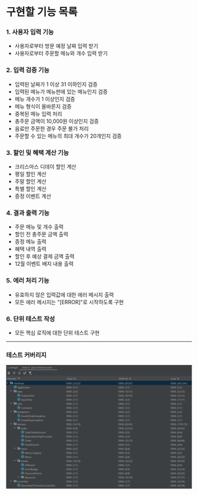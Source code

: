 # 구현할 기능 목록

### 1. 사용자 입력 기능
- 사용자로부터 방문 예정 날짜 입력 받기
- 사용자로부터 주문할 메뉴와 개수 입력 받기

### 2. 입력 검증 기능
- 입력된 날짜가 1 이상 31 이하인지 검증
- 입력된 메뉴가 메뉴판에 있는 메뉴인지 검증
- 메뉴 개수가 1 이상인지 검증
- 메뉴 형식이 올바른지 검증
- 중복된 메뉴 입력 처리
- 총주문 금액이 10,000원 이상인지 검증
- 음료만 주문한 경우 주문 불가 처리
- 주문할 수 있는 메뉴의 최대 개수가 20개인지 검증

### 3. 할인 및 혜택 계산 기능
- 크리스마스 디데이 할인 계산
- 평일 할인 계산
- 주말 할인 계산
- 특별 할인 계산
- 증정 이벤트 계산

### 4. 결과 출력 기능
- 주문 메뉴 및 개수 출력
- 할인 전 총주문 금액 출력
- 증정 메뉴 출력
- 혜택 내역 출력
- 할인 후 예상 결제 금액 출력
- 12월 이벤트 배지 내용 출력

### 5. 에러 처리 기능
- 유효하지 않은 입력값에 대한 에러 메시지 출력
- 모든 에러 메시지는 "[ERROR]"로 시작하도록 구현

### 6. 단위 테스트 작성
- 모든 핵심 로직에 대한 단위 테스트 구현


---

### 테스트 커버리지
![img.png](img.png)